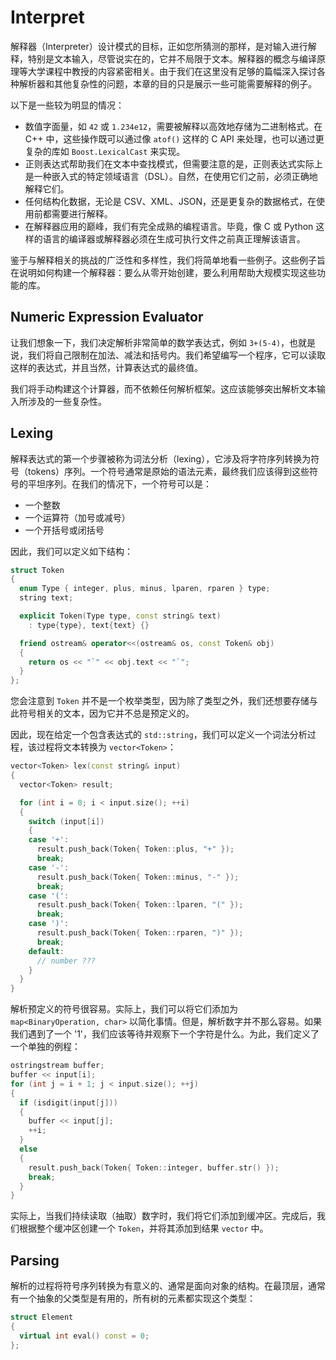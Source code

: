# Interpret

解释器（Interpreter）设计模式的目标，正如您所猜测的那样，是对输入进行解释，特别是文本输入，尽管说实在的，它并不局限于文本。解释器的概念与编译原理等大学课程中教授的内容紧密相关。由于我们在这里没有足够的篇幅深入探讨各种解析器和其他复杂性的问题，本章的目的只是展示一些可能需要解释的例子。

以下是一些较为明显的情况：

- 数值字面量，如 `42` 或 `1.234e12`，需要被解释以高效地存储为二进制格式。在 C++ 中，这些操作既可以通过像 `atof()` 这样的 C API 来处理，也可以通过更复杂的库如 `Boost.LexicalCast` 来实现。
- 正则表达式帮助我们在文本中查找模式，但需要注意的是，正则表达式实际上是一种嵌入式的特定领域语言（DSL）。自然，在使用它们之前，必须正确地解释它们。
- 任何结构化数据，无论是 CSV、XML、JSON，还是更复杂的数据格式，在使用前都需要进行解释。
- 在解释器应用的巅峰，我们有完全成熟的编程语言。毕竟，像 C 或 Python 这样的语言的编译器或解释器必须在生成可执行文件之前真正理解该语言。

鉴于与解释相关的挑战的广泛性和多样性，我们将简单地看一些例子。这些例子旨在说明如何构建一个解释器：要么从零开始创建，要么利用帮助大规模实现这些功能的库。

## Numeric Expression Evaluator

让我们想象一下，我们决定解析非常简单的数学表达式，例如 `3+(5-4)`，也就是说，我们将自己限制在加法、减法和括号内。我们希望编写一个程序，它可以读取这样的表达式，并且当然，计算表达式的最终值。

我们将手动构建这个计算器，而不依赖任何解析框架。这应该能够突出解析文本输入所涉及的一些复杂性。

## Lexing

解释表达式的第一个步骤被称为词法分析（lexing），它涉及将字符序列转换为符号（tokens）序列。一个符号通常是原始的语法元素，最终我们应该得到这些符号的平坦序列。在我们的情况下，一个符号可以是：

- 一个整数
- 一个运算符（加号或减号）
- 一个开括号或闭括号

因此，我们可以定义如下结构：

```c++
struct Token
{
  enum Type { integer, plus, minus, lparen, rparen } type;
  string text;

  explicit Token(Type type, const string& text)
    : type{type}, text{text} {}

  friend ostream& operator<<(ostream& os, const Token& obj)
  {
    return os << "`" << obj.text << "`";
  }
};
```

您会注意到 `Token` 并不是一个枚举类型，因为除了类型之外，我们还想要存储与此符号相关的文本，因为它并不总是预定义的。

因此，现在给定一个包含表达式的 `std::string`，我们可以定义一个词法分析过程，该过程将文本转换为 `vector<Token>`：

```c++
vector<Token> lex(const string& input)
{
  vector<Token> result;

  for (int i = 0; i < input.size(); ++i)
  {
    switch (input[i])
    {
    case '+':
      result.push_back(Token{ Token::plus, "+" });
      break;
    case '-':
      result.push_back(Token{ Token::minus, "-" });
      break;
    case '(':
      result.push_back(Token{ Token::lparen, "(" });
      break;
    case ')':
      result.push_back(Token{ Token::rparen, ")" });
      break;
    default:
      // number ???
    }
  }
}
```

解析预定义的符号很容易。实际上，我们可以将它们添加为 `map<BinaryOperation, char>` 以简化事情。但是，解析数字并不那么容易。如果我们遇到了一个 '1'，我们应该等待并观察下一个字符是什么。为此，我们定义了一个单独的例程：

```c++
ostringstream buffer;
buffer << input[i];
for (int j = i + 1; j < input.size(); ++j)
{
  if (isdigit(input[j]))
  {
    buffer << input[j];
    ++i;
  }
  else
  {
    result.push_back(Token{ Token::integer, buffer.str() });
    break;
  }
}
```

实际上，当我们持续读取（抽取）数字时，我们将它们添加到缓冲区。完成后，我们根据整个缓冲区创建一个 `Token`，并将其添加到结果 `vector` 中。

## Parsing

解析的过程将符号序列转换为有意义的、通常是面向对象的结构。在最顶层，通常有一个抽象的父类型是有用的，所有树的元素都实现这个类型：

```c++
struct Element
{
  virtual int eval() const = 0;
};
```
